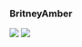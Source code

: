 ### BritneyAmber
![](https://i9.fuskator.com/large/np7yMjYRYhV/image-7.jpg)
![](https://i9.fuskator.com/large/np7yMjYRYhV/image-13.jpg)
